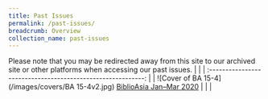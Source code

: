 ```yaml
---
title: Past Issues
permalink: /past-issues/
breadcrumb: Overview
collection_name: past-issues
---
```


Please note that you may be redirected away from this site to our archived site or other platforms when accessing our past issues. 
|                                                              |
| :----------------------------------------------------------: |
| ![Cover of BA 15-4](/images/covers/BA 15-4v2.jpg) [BiblioAsia Jan–Mar 2020](http://www.nlb.gov.sg/biblioasia/category/vol-15-issue-4/) |
|                                                              |


